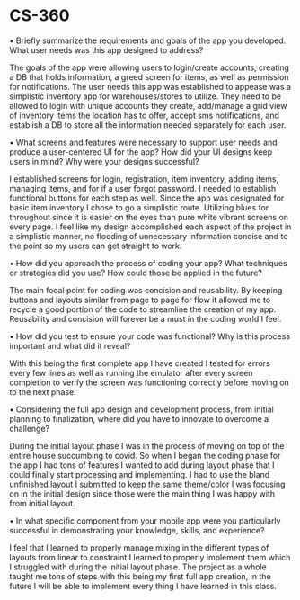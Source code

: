 # CS-360

•	Briefly summarize the requirements and goals of the app you developed. What user needs was this app designed to address?

The goals of the app were allowing users to login/create accounts, creating a DB that holds information, a greed screen for items, as well as permission for notifications. The user needs this app was established to appease was a simplistic inventory app for warehouses/stores to utilize. They need to be allowed to login with unique accounts they create, add/manage a grid view of inventory items the location has to offer, accept sms notifications, and establish a DB to store all the information needed separately for each user.

•	What screens and features were necessary to support user needs and produce a user-centered UI for the app? How did your UI designs keep users in mind? Why were your designs successful?

I established screens for login, registration, item inventory, adding items, managing items, and for if a user forgot password. I needed to establish functional buttons for each step as well. Since the app was designated for basic item inventory I chose to go a simplistic route. Utilizing blues for throughout since it is easier on the eyes than pure white vibrant screens on every page. I feel like my design accomplished each aspect of the project in a simplistic manner, no flooding of unnecessary information concise and to the point so my users can get straight to work.

•	How did you approach the process of coding your app? What techniques or strategies did you use? How could those be applied in the future?

The main focal point for coding was concision and reusability. By keeping buttons and layouts similar from page to page for flow it allowed me to recycle a good portion of the code to streamline the creation of my app. Reusability and concision will forever be a must in the coding world I feel.

•	How did you test to ensure your code was functional? Why is this process important and what did it reveal?

With this being the first complete app I have created I tested for errors every few lines as well as running the emulator after every screen completion to verify the screen was functioning correctly before moving on to the next phase.

•	Considering the full app design and development process, from initial planning to finalization, where did you have to innovate to overcome a challenge?

During the initial layout phase I was in the process of moving on top of the entire house succumbing to covid. So when I began the coding phase for the app I had tons of features I wanted to add during layout phase that I could finally start processing and implementing. I had to use the bland unfinished layout I submitted to keep the same theme/color I was focusing on in the initial design since those were the main thing I was happy with from initial layout.

•	In what specific component from your mobile app were you particularly successful in demonstrating your knowledge, skills, and experience?

I feel that I learned to properly manage mixing in the different types of layouts from linear to constraint I learned to properly implement them which I struggled with during the initial layout phase. The project as a whole taught me tons of steps with this being my first full app creation, in the future I will be able to implement every thing I have learned in this class.
